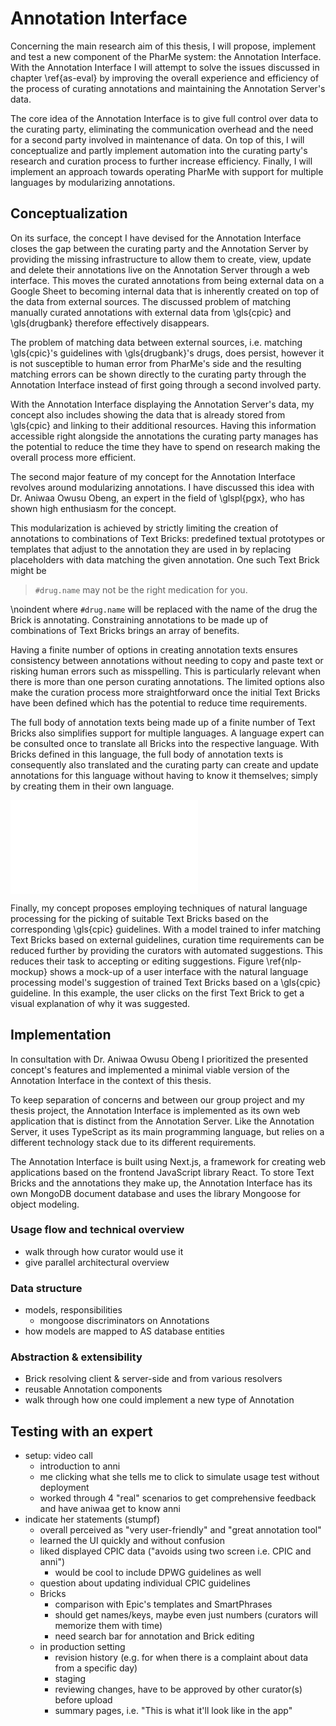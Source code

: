 # Annotation Interface

Concerning the main research aim of this thesis, I will propose, implement and
test a new component of the PharMe system: the Annotation Interface. With the
Annotation Interface I will attempt to solve the issues discussed in chapter
\ref{as-eval} by improving the overall experience and efficiency of the process
of curating annotations and maintaining the Annotation Server's data.

The core idea of the Annotation Interface is to give full control over data to
the curating party, eliminating the communication overhead and the need for a
second party involved in maintenance of data. On top of this, I will
conceptualize and partly implement automation into the curating party's research
and curation process to further increase efficiency. Finally, I will implement
an approach towards operating PharMe with support for multiple languages by
modularizing annotations.

## Conceptualization

On its surface, the concept I have devised for the Annotation Interface closes
the gap between the curating party and the Annotation Server by providing the
missing infrastructure to allow them to create, view, update and delete their
annotations live on the Annotation Server through a web interface. This moves
the curated annotations from being external data on a Google Sheet to becoming
internal data that is inherently created on top of the data from external
sources. The discussed problem of matching manually curated annotations with
external data from \gls{cpic} and \gls{drugbank} therefore effectively
disappears.

The problem of matching data between external sources, i.e. matching
\gls{cpic}'s guidelines with \gls{drugbank}'s drugs, does persist, however it is
not susceptible to human error from PharMe's side and the resulting matching
errors can be shown directly to the curating party through the Annotation
Interface instead of first going through a second involved party.

With the Annotation Interface displaying the Annotation Server's data, my
concept also includes showing the data that is already stored from \gls{cpic}
and linking to their additional resources. Having this information accessible
right alongside the annotations the curating party manages has the potential to
reduce the time they have to spend on research making the overall process more
efficient.

The second major feature of my concept for the Annotation Interface revolves
around modularizing annotations. I have discussed this idea with Dr. Aniwaa
Owusu Obeng, an expert in the field of \glspl{pgx}, who has shown high
enthusiasm for the concept.

This modularization is achieved by strictly limiting the creation of annotations
to combinations of Text Bricks: predefined textual prototypes or templates that
adjust to the annotation they are used in by replacing placeholders with data
matching the given annotation. One such Text Brick might be

> `#drug.name` may not be the right medication for you.

\noindent where `#drug.name` will be replaced with the name of the drug the
Brick is annotating. Constraining annotations to be made up of combinations of
Text Bricks brings an array of benefits.

Having a finite number of options in creating annotation texts ensures
consistency between annotations without needing to copy and paste text or
risking human errors such as misspelling. This is particularly relevant when
there is more than one person curating annotations.  The limited options also
make the curation process more straightforward once the initial Text Bricks have
been defined which has the potential to reduce time requirements.

The full body of annotation texts being made up of a finite number of Text
Bricks also simplifies support for multiple languages. A language expert can be
consulted once to translate all Bricks into the respective language. With Bricks
defined in this language, the full body of annotation texts is consequently also
translated and the curating party can create and update annotations for this
language without having to know it themselves; simply by creating them in their
own language.

![Conceptualized suggestion of Text Bricks based on \gls{cpic} guideline
[@lee_clinical_2022] \label{nlp-mockup}](output.pdf)

Finally, my concept proposes employing techniques of natural language processing
for the picking of suitable Text Bricks based on the corresponding \gls{cpic}
guidelines. With a model trained to infer matching Text Bricks based on external
guidelines, curation time requirements can be reduced further by providing the
curators with automated suggestions. This reduces their task to accepting or
editing suggestions. Figure \ref{nlp-mockup} shows a mock-up of a user interface
with the natural language processing model's suggestion of trained Text Bricks
based on a \gls{cpic} guideline. In this example, the user clicks on the first
Text Brick to get a visual explanation of why it was suggested.

## Implementation

In consultation with Dr. Aniwaa Owusu Obeng I prioritized the presented
concept's features and implemented a minimal viable version of the Annotation
Interface in the context of this thesis.

To keep separation of concerns and between our group project and my thesis
project, the Annotation Interface is implemented as its own web application that
is distinct from the Annotation Server. Like the Annotation Server, it uses
TypeScript as its main programming language, but relies on a different
technology stack due to its different requirements.

The Annotation Interface is built using Next.js, a framework for creating web
applications based on the frontend JavaScript library React. To store Text
Bricks and the annotations they make up, the Annotation Interface has its own
MongoDB document database and uses the library Mongoose for object modeling.

### Usage flow and technical overview

- walk through how curator would use it
- give parallel architectural overview

### Data structure

- models, responsibilities
  - mongoose discriminators on Annotations
- how models are mapped to AS database entities

### Abstraction & extensibility

- Brick resolving client & server-side and from various resolvers
- reusable Annotation components
- walk through how one could implement a new type of Annotation

## Testing with an expert

- setup: video call
  - introduction to anni
  - me clicking what she tells me to click to simulate usage test without
    deployment
  - worked through 4 "real" scenarios to get comprehensive feedback and have
    aniwaa get to know anni
- indicate her statements (stumpf)
  - overall perceived as "very user-friendly" and "great annotation tool"
  - learned the UI quickly and without confusion
  - liked displayed CPIC data ("avoids using two screen i.e. CPIC and anni")
    - would be cool to include DPWG guidelines as well
  - question about updating individual CPIC guidelines
  - Bricks
    - comparison with Epic's templates and SmartPhrases
    - should get names/keys, maybe even just numbers (curators will memorize
      them with time)
    - need search bar for annotation and Brick editing
  - in production setting
    - revision history (e.g. for when there is a complaint about data from a
      specific day)
    - staging
    - reviewing changes, have to be approved by other curator(s) before upload
    - summary pages, i.e. "This is what it'll look like in the app"
